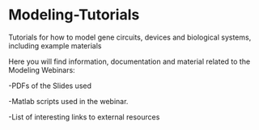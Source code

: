 # Modeling-Tutorials
Tutorials for how to model gene circuits, devices and biological systems, including example materials

Here you will find information, documentation and material related to the Modeling Webinars:

-PDFs of the Slides used

-Matlab scripts used in the webinar.

-List of interesting links to external resources

